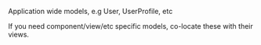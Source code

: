 Application wide models, e.g User, UserProfile, etc

If you need component/view/etc specific models, co-locate these with their views.